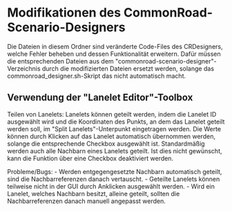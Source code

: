 # Modifikationen des CommonRoad-Scenario-Designers

Die Dateien in diesem Ordner sind veränderte Code-Files des CRDesigners, welche Fehler beheben und dessen Funktionalität erweitern.
Dafür müssen die entsprechenden Dateien aus dem "commonroad-scenario-designer"-Verzeichnis durch die modifizierten Dateien ersetzt werden, solange das commonroad_designer.sh-Skript das nicht automatisch macht.

## Verwendung der "Lanelet Editor"-Toolbox

Teilen von Lanelets:
Lanelets können geteilt werden, indem die Lanelet ID ausgewählt wird und die Koordinaten des Punkts, an dem das Lanelet geteilt werden soll, im "Split Lanelets"-Unterpunkt eingetragen werden. Die Werte können durch Klicken auf das Lanelet automatisch übernommen werden, solange die entsprechende Checkbox ausgewählt ist. Standardmäßig werden auch alle Nachbarn eines Lanelets geteilt. Ist dies nicht gewünscht, kann die Funktion über eine Checkbox deaktiviert werden.

Probleme/Bugs:
	- Werden entgegengesetzte Nachbarn automatisch geteilt, sind die Nachbarreferenzen danach vertauscht.
	- Geteilte Lanelets können teilweise nicht in der GUI durch Anklicken ausgewählt werden.
	- Wird ein Lanelet, welches Nachbarn besitzt, alleine geteilt, sollten die Nachbarreferenzen danach manuell angepasst werden.
